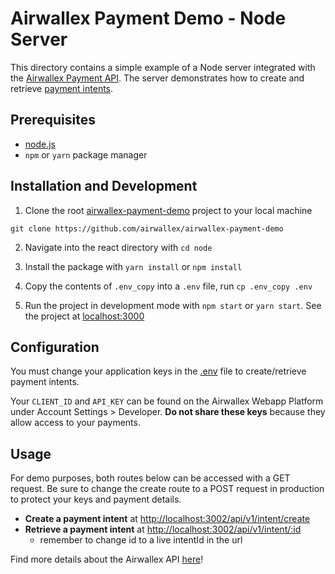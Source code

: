 # Airwallex Payment Demo - Node Server

This directory contains a simple example of a Node server integrated with the [Airwallex Payment API](https://www.airwallex.com/docs/api). The server demonstrates how to create and retrieve [payment intents](https://www.airwallex.com/docs/api#/Payment_Acceptance/Payment_Intents/Intro).

## Prerequisites

- [node.js](https://nodejs.org/en/)
- `npm` or `yarn` package manager

## Installation and Development

1. Clone the root [airwallex-payment-demo](https://github.com/airwallex/airwallex-payment-demo) project to your local machine

```
git clone https://github.com/airwallex/airwallex-payment-demo
```

2. Navigate into the react directory with `cd node`

3. Install the package with `yarn install` or `npm install`

4. Copy the contents of `.env_copy` into a `.env` file, run `cp .env_copy .env`

5. Run the project in development mode with `npm start` or `yarn start`. See the project at [localhost:3000](http://localhost:3000)

## Configuration

You must change your application keys in the [.env](/node/.env) file to create/retrieve payment intents.

Your `CLIENT_ID` and `API_KEY` can be found on the Airwallex Webapp Platform under Account Settings > Developer. **Do not share these keys** because they allow access to your payments.

## Usage

For demo purposes, both routes below can be accessed with a GET request. Be sure to change the create route to a POST request in production to protect your keys and payment details.

- **Create a payment intent** at [http://localhost:3002/api/v1/intent/create](http://localhost:3002/api/v1/intent/create)
- **Retrieve a payment intent** at [http://localhost:3002/api/v1/intent/:id](http://localhost:3002/api/v1/intent/:id)
  - remember to change id to a live intentId in the url

Find more details about the Airwallex API [here](https://www.airwallex.com/docs/api#/Payment_Acceptance/Payment_Intents/_api_v1_pa_payment_intents_create/post)!

